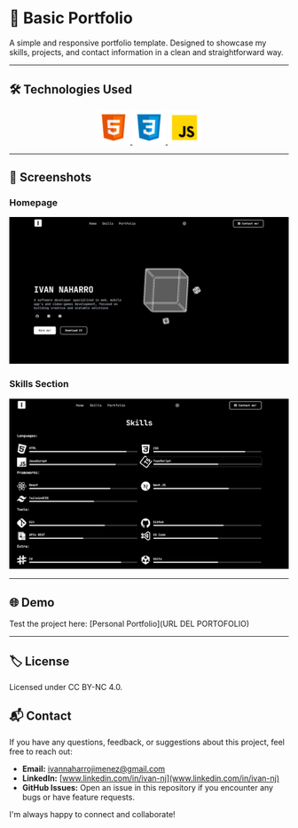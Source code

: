 # 💼 Basic Portfolio

A simple and responsive portfolio template. 
Designed to showcase my skills, projects, and contact information in a clean and straightforward way.

---

## 🛠️ Technologies Used

<p align="center">
  <a href="https://developer.mozilla.org/en-US/docs/Web/HTML" target="_blank">
    <img src="./IMG/icons/html.png" alt="HTML5" title="HTML5" width="60" height="60" />
  </a>
  <a href="https://developer.mozilla.org/en-US/docs/Web/CSS" target="_blank">
    <img src="./IMG/icons/css.png" alt="CSS3" title="CSS3" width="60" height="60" />
  </a>
  <a href="https://developer.mozilla.org/en-US/docs/Web/JavaScript" target="_blank">
    <img src="./IMG/icons/javascript.png" alt="JavaScript" title="JavaScript" width="60" height="60" />
  </a>
</p>

---

## 📸 Screenshots

### Homepage
<p align="center">
  <img src="./IMG/icons/home.png" alt="Homepage Screenshot" title="Homepage" width="800" />
</p>

### Skills Section
<p align="center">
  <img src="./IMG/icons/skills.png" alt="Skills Section Screenshot" title="Skills Section" width="800" />
</p>

---

## 🌐 Demo

Test the project here: [Personal Portfolio](URL DEL PORTOFOLIO)

---

## 🏷️ License

Licensed under CC BY-NC 4.0.

## 📬 Contact

If you have any questions, feedback, or suggestions about this project, feel free to reach out:

- **Email:** [ivannaharrojimenez@gmail.com](ivannaharrojimenez@gmail.com)
- **LinkedIn:** [www.linkedin.com/in/ivan-nj](www.linkedin.com/in/ivan-nj)
- **GitHub Issues:** Open an issue in this repository if you encounter any bugs or have feature requests.

I'm always happy to connect and collaborate!
